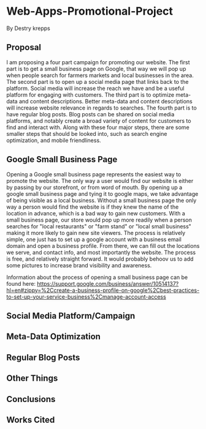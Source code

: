 # Web-Apps-Promotional-Project
By Destry krepps

## Proposal

I am proposing a four part campaign for promoting our website. The first part is to get a small business page on Google, that way we will pop up when people search for farmers markets and local businesses in the area. The second part is to open up a social media page that links back to the platform. Social media will increase the reach we have and be a useful platform for engaging with customers. The third part is to optimize meta-data and content descriptions. Better meta-data and content descriptions will increase website relevance in regards to searches. The fourth part is to have regular blog posts. Blog posts can be shared on social media platforms, and notably create a broad variety of content for customers to find and interact with. Along with these four major steps, there are some smaller steps that should be looked into, such as search engine optimization, and mobile friendliness.  

## Google Small Business Page

Opening a Google small business page represents the easiest way to promote the website. The only way a user would find our website is either by passing by our storefront, or from word of mouth. By opening up a google small business page and tying it to google maps, we take advantage of being visible as a local business. Without a small business page the only way a person would find the website is if they knew the name of the location in advance, which is a bad way to gain new customers. With a small business page, our store would pop up more readily when a person searches for "local restaurants" or "farm stand" or "local small business" making it more likely to gain new site viewers. The process is relatively simple, one just has to set up a google account with a business email domain and open a business profile. From there, we can fill out the locations we serve, and contact info, and most importantly the website. The process is free, and relatively straight forward. It would probably behoov us to add some pictures to increase brand visibility and awareness.

Information about the process of opening a small business page can be found here: https://support.google.com/business/answer/10514137?hl=en#zippy=%2Ccreate-a-business-profile-on-google%2Cbest-practices-to-set-up-your-service-business%2Cmanage-account-access

## Social Media Platform/Campaign 



## Meta-Data Optimization


## Regular Blog Posts



## Other Things


## Conclusions


## Works Cited

